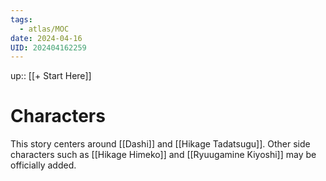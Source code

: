```yaml
---
tags:
  - atlas/MOC
date: 2024-04-16
UID: 202404162259
---
```


up:: [[+ Start Here]]

# Characters

This story centers around [[Dashi]] and [[Hikage Tadatsugu]]. Other side characters such as [[Hikage Himeko]] and [[Ryuugamine Kiyoshi]] may be officially added.